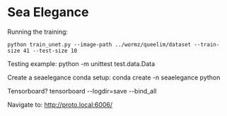 # Sea Elegance


Running the training:

    python train_unet.py --image-path ../wormz/queelim/dataset --train-size 41 --test-size 10

Testing example: 
    python -m unittest test.data.Data

Create a seaelegance conda setup:
    conda create -n seaelegance python

Tensorboard?
    tensorboard --logdir=save --bind_all

Navigate to:
    http://proto.local:6006/

